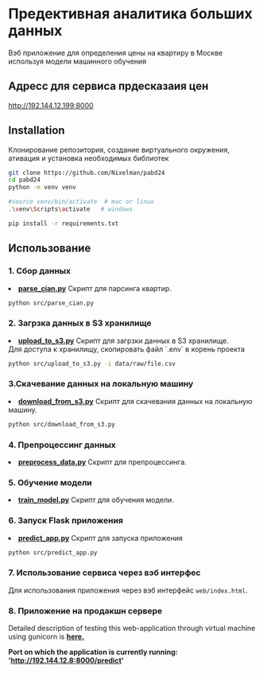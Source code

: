 

# Предективная аналитика больших данных

Вэб приложение для определения цены на квартиру в Москве используя модели машинного обучения

## Адресс для сервиса прдесказаия цен

http://192.144.12.199:8000

## Installation 

Клонирование репозитория, создание виртуального окружения, ативация и установка необходимых библиотек

```sh
git clone https://github.com/Nixelman/pabd24
cd pabd24
python -m venv venv

#source venv/bin/activate  # mac or linux
.\venv\Scripts\activate   # windows

pip install -r requirements.txt
```

## Использование

### 1. Сбор данных
<li><strong><a href="https://github.com/Nixelman/pabd24/blob/main/src/parse_cian.py">parse_cian.py</a></strong> Скрипт для парсинга квартир.</li> 

```sh
python src/parse_cian.py 
```  

### 2. Загрзка данных в S3 хранилище
<li><strong><a href="https://github.com/Nixelman/pabd24/blob/main/src/upload_to_s3.py">upload_to_s3.py</a></strong> Скрипт для загрзки данных в S3 хранилище.</li>  
Для доступа к хранилищу, скопировать файл `.env` в корень проекта

```sh
python src/upload_to_s3.py -i data/raw/file.csv
```
### 3.Скачевание данных на локальную машину
<li><strong><a href="https://github.com/Nixelman/pabd24/blob/main/src/download_from_s3.py">download_from_s3.py</a></strong> Скрипт для скачевания данных на локальную машину.</li> 

```sh
python src/download_from_s3.py
``` 
### 4. Препроцессинг данных 
<li><strong><a href="https://github.com/Nixelman/pabd24/blob/main/src/preprocess_data.py">preprocess_data.py</a></strong> Скрипт для препроцессинга.</li> 

### 5. Обучение модели
<li><strong><a href="https://github.com/Nixelman/pabd24/blob/main/src/train_model.py">train_model.py</a></strong> Скрипт для обучения модели.</li> 

### 6. Запуск Flask приложения

<li><strong><a href="https://github.com/Nixelman/pabd24/blob/main/src/predict_app.py">predict_app.py</a></strong> Скрипт для запуска приложения</li>

```sh
python src/predict_app.py
```

### 7. Использование сервиса через вэб интерфес

Для использования приложения через вэб интерфейс `web/index.html`.  

### 8. Приложение на продакшн сервере
Detailed description of testing this web-application through virtual machine using gunicorn is <strong><a href="https://github.com/MathewShuvarikov/pabd24/blob/main/docs/report_3.md">here.</a>

Port on which the application is currently running: 'http://192.144.12.8:8000/predict'
